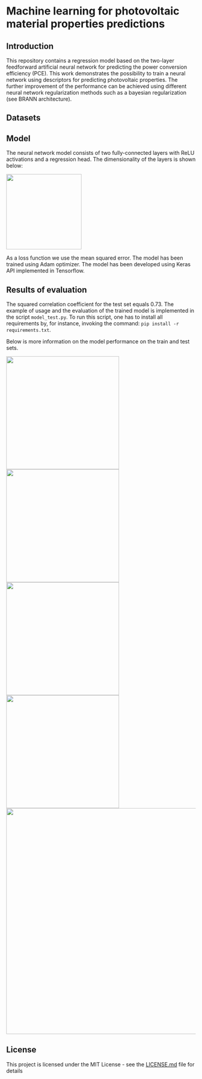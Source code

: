 # Machine learning for photovoltaic material properties predictions  

## Introduction

This repository contains a regression model based on the two-layer feedforward artificial neural network for predicting the power conversion efficiency (PCE). This work demonstrates the possibility to train a neural network using descriptors for predicting photovoltaic properties. The further improvement of the performance can be achieved using different neural network regularization methods such as a bayesian regularization (see BRANN architecture).

## Datasets

## Model

The neural network model consists of two fully-connected layers with ReLU activations and a regression head. The dimensionality of the layers is shown below:

<img src="https://user-images.githubusercontent.com/4588093/72859687-d3ca9580-3d18-11ea-8f28-ff0e89d2940f.png" width="200">

As a loss function we use the mean squared error. The model has been trained using Adam optimizer. The model has been developed using Keras API implemented in Tensorflow.

## Results of evaluation

The squared correlation coefficient for the test set equals 0.73. The example of usage and the evaluation of the trained model is implemented in the script `model_test.py`. To run this script, one has to install all requirements by, for instance, invoking the command: `pip install -r requirements.txt`.

Below is more information on the model performance on the train and test sets.


<div class="row">
  <div class="col-md-8" markdown="1">
<img src="https://user-images.githubusercontent.com/4588093/72859688-d3ca9580-3d18-11ea-82eb-b5919efbe629.png" width="300">
<img src="https://user-images.githubusercontent.com/4588093/72859689-d3ca9580-3d18-11ea-842b-394be8cf4991.png" width="300">
  </div>
  <div class="col-md-4" markdown="1">
<img src="https://user-images.githubusercontent.com/4588093/72859690-d4632c00-3d18-11ea-8d4c-99465d844cc6.png" width="300">
<img src="https://user-images.githubusercontent.com/4588093/72859692-d4632c00-3d18-11ea-8490-a994d2a68315.png" width="300">
  <img height="600px" class="center-block" src="../img/folder/blah.jpg">
  </div>
</div>




## License

This project is licensed under the MIT License - see the [LICENSE.md](LICENSE) file for details



